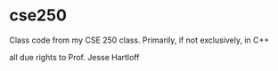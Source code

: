 # cse250
Class code from my CSE 250 class.  Primarily, if not exclusively, in C++

all due rights to Prof. Jesse Hartloff
